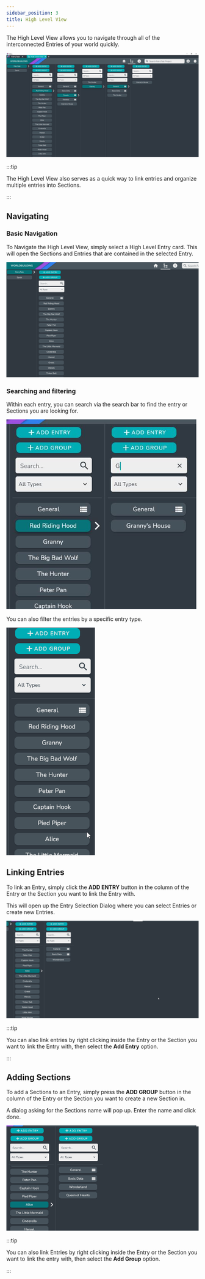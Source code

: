 ```yaml
---
sidebar_position: 3
title: High Level View
---
```


The High Level View allows you to navigate through all of the interconnected Entries of your world quickly.

![fullscreen image](../../static/img/views_and_screens/high_level_view/high_level_view.JPG)

:::tip

The High Level View also serves as a quick way to link entries and organize multiple entries into Sections.

:::

## Navigating 

### Basic Navigation

To Navigate the High Level View, simply select a High Level Entry card. This will open the Sections and Entries that are contained in the selected Entry.

![Reorder Image Dialog](../../static/img/views_and_screens/high_level_view/navigating.gif)

### Searching and filtering

Within each entry, you can search via the search bar to find the entry or Sections you are looking for.

![fullscreen image](../../static/img/views_and_screens/high_level_view/searching.JPG)

You can also filter the entries by a specific entry type. 

![Reorder Image Dialog](../../static/img/views_and_screens/high_level_view/filtering.gif)

<!-- ### Alias selection

If the Entry has an alias, you can switch between them using the alias dropdown.

![Reorder Image Dialog](../../static/img/views_and_screens/high_level_view/alias_select.gif) -->

## Linking Entries

To link an Entry, simply click the **ADD ENTRY** button in the column of the Entry or the Section you want to link the Entry with.

This will open up the Entry Selection Dialog where you can select Entries or create new Entries.

![Reorder Image Dialog](../../static/img/views_and_screens/high_level_view/link_entry.gif)

:::tip

You can also link entries by right clicking inside the Entry or the Section you want to link the Entry with, then select the **Add Entry** option.

:::

## Adding Sections

To add a Sections to an Entry, simply press the **ADD GROUP** button in the column of the Entry or the Section you want to create a new Section in.

A dialog asking for the Sections name will pop up. Enter the name and click done.

![Reorder Image Dialog](../../static/img/views_and_screens/high_level_view/add_group.gif)

:::tip

You can also link Entries by right clicking inside the Entry or the Section you want to link the entry with, then select the **Add Group** option. 

:::